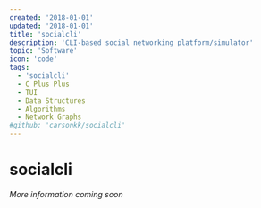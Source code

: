 ```yaml
---
created: '2018-01-01'
updated: '2018-01-01'
title: 'socialcli'
description: 'CLI-based social networking platform/simulator'
topic: 'Software'
icon: 'code'
tags:
  - 'socialcli'
  - C Plus Plus
  - TUI
  - Data Structures
  - Algorithms
  - Network Graphs
#github: 'carsonkk/socialcli'
---
```


# socialcli

*More information coming soon*